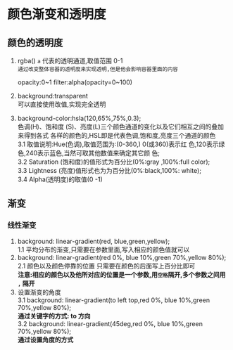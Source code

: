 # 颜色渐变和透明度   
## 颜色的透明度  
1. rgba()  `a` 代表的透明通道,取值范围 0-1    
   `通过改变整体容器的透明度来实现透明,但是他会影响容器里面的内容`    


    opacity:0~1
    filter:alpha(opacity=0~100)
2. background:transparent     
   可以直接使用改值,实现完全透明
3. background-color:hsla(120,65%,75%,0.3);    
   色调(H)、饱和度 (S)、亮度(L)三个颜色通道的变化以及它们相互之间的叠加来得到各式 各样的颜色的,HSL即是代表色调,饱和度,亮度三个通道的颜色   
  3.1 取值说明:Hue(色调),取值范围为:(0-360,) 0(或360)表示红 色,120表示绿色,240表示蓝色,当然可取其他数值来确定其它颜 色;  
  3.2 Saturation (饱和度)的值形式为百分比(0%:gray ,100%:full color);  
  3.3 Lightness (亮度)值形式也为为百分比(0%:black,100%: white);  
  3.4 Alpha(透明度)的取值(0 -1)
   
## 渐变  
### 线性渐变
1.  background: linear-gradient(red, blue,green,yellow);  
  1.1 平均分布的渐变,只需要在参数里面,写入相应的颜色值就可以   
2.  background: linear-gradient(red 0%, blue 10%,green 70%,yellow 80%);  
  2.1 颜色以及颜色停靠的位置 只需要在颜色的后面写上百分比即可  
  **注意:相应的颜色以及他所对应的位置是一个参数,用`空格`隔开,多个参数之间用 `,` 隔开**
3. 设置渐变的角度  
  3.1  background: linear-gradient(to left top,red 0%, blue 10%,green 70%,yellow 80%);  
  **通过关键字的方式:  to 方向**    
  3.2  background: linear-gradient(45deg,red 0%, blue 10%,green 70%,yellow 80%);  
  **通过设置角度的方式**
   
   
   
   
   


